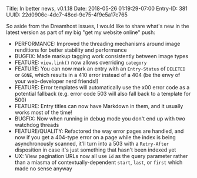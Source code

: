 Title: In better news, v0.1.18
Date: 2018-05-26 01:19:29-07:00
Entry-ID: 381
UUID: 22d0906c-4dc7-48cd-9c75-4f9e5a17c765

So aside from the Dreamhost issues, I would like to share what's new in the latest version as part of my big "get my website online" push:

* PERFORMANCE: Improved the threading mechanisms around image renditions for better stability and performance
* BUGFIX: Made markup tagging work consistently between image types
* FEATURE: `view.link()` now allows overriding `category`
* FEATURE: You can now mark an entry with an `Entry-Status` of `DELETED` or `GONE`, which results in a 410 error instead of a 404 (be the envy of your web-developer nerd friends!)
* FEATURE: Error templates will automatically use the x00 error code as a potential fallback (e.g. error code 503 will also fall back to a template for 500)
* FEATURE: Entry titles can now have Markdown in them, and it usually works most of the time!
* BUGFIX: Now when running in debug mode you don't end up with two watchdog threads
* FEATURE/QUALITY: Refactored the way error pages are handled, and now if you get a 404-type error on a page while the index is being asynchronously scanned, it'll turn into a 503 with a `Retry-After` disposition in case it's just something that hasn't been indexed yet
* UX: View pagination URLs now all use `id` as the query parameter rather than a miasma of contextually-dependent `start`, `last`, or `first` which made no sense anyway

